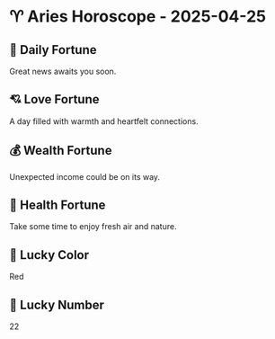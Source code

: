 # ♈ Aries Horoscope - 2025-04-25

## 🎯 Daily Fortune

Great news awaits you soon.

## 💘 Love Fortune

A day filled with warmth and heartfelt connections.

## 💰 Wealth Fortune

Unexpected income could be on its way.

## 🌱 Health Fortune

Take some time to enjoy fresh air and nature.

## 🎨 Lucky Color

Red

## 🔢 Lucky Number

22
